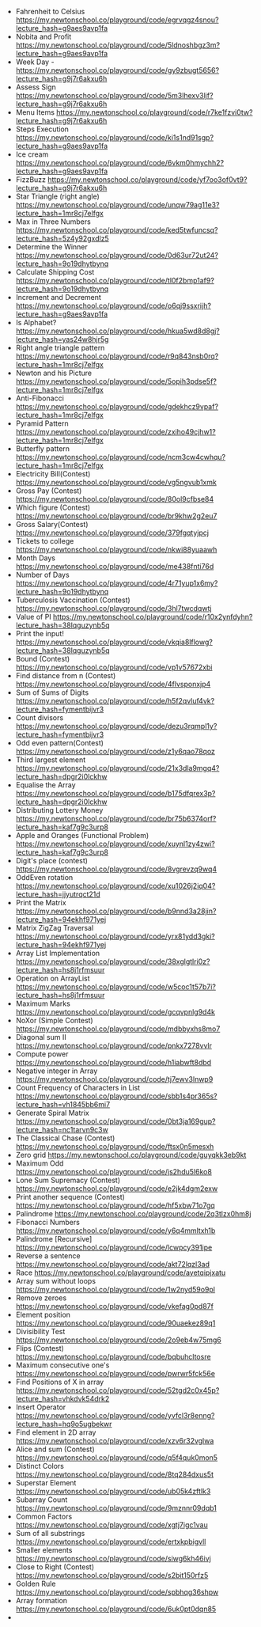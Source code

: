 - Fahrenheit to Celsius https://my.newtonschool.co/playground/code/egrvqgz4snou?lecture_hash=g9aes9avp1fa
- Nobita and Profit https://my.newtonschool.co/playground/code/5ldnoshbgz3m?lecture_hash=g9aes9avp1fa
- Week Day - https://my.newtonschool.co/playground/code/gy9zbugt5656?lecture_hash=g9j7r6akxu6h
- Assess Sign https://my.newtonschool.co/playground/code/5m3lhexv3ljf?lecture_hash=g9j7r6akxu6h
- Menu Items https://my.newtonschool.co/playground/code/r7ke1fzvi0tw?lecture_hash=g9j7r6akxu6h
- Steps Execution https://my.newtonschool.co/playground/code/ki1s1nd91sgp?lecture_hash=g9aes9avp1fa
- Ice cream https://my.newtonschool.co/playground/code/6vkm0hmychh2?lecture_hash=g9aes9avp1fa
- FizzBuzz https://my.newtonschool.co/playground/code/yf7oo3of0vt9?lecture_hash=g9j7r6akxu6h
- Star Triangle (right angle) https://my.newtonschool.co/playground/code/unqw79ag11e3?lecture_hash=1mr8cj7elfgx
- Max in Three Numbers https://my.newtonschool.co/playground/code/ked5twfuncsq?lecture_hash=5z4y92gxdlz5
- Determine the Winner https://my.newtonschool.co/playground/code/0d63ur72ut24?lecture_hash=9o19dhytbynq
- Calculate Shipping Cost https://my.newtonschool.co/playground/code/tl0f2bmp1af9?lecture_hash=9o19dhytbynq
- Increment and Decrement https://my.newtonschool.co/playground/code/o6qj9ssxrijh?lecture_hash=g9aes9avp1fa
- Is Alphabet? https://my.newtonschool.co/playground/code/hkua5wd8d8gj?lecture_hash=yas24w8hjr5g
- Right angle triangle pattern https://my.newtonschool.co/playground/code/r9q843nsb0rq?lecture_hash=1mr8cj7elfgx
- Newton and his Picture https://my.newtonschool.co/playground/code/5opih3pdse5f?lecture_hash=1mr8cj7elfgx
- Anti-Fibonacci https://my.newtonschool.co/playground/code/gdekhcz9vpaf?lecture_hash=1mr8cj7elfgx
- Pyramid Pattern https://my.newtonschool.co/playground/code/zxiho49cjhw1?lecture_hash=1mr8cj7elfgx
- Butterfly pattern https://my.newtonschool.co/playground/code/ncm3cw4cwhqu?lecture_hash=1mr8cj7elfgx
- Electricity Bill(Contest) https://my.newtonschool.co/playground/code/vg5ngvub1xmk
- Gross Pay (Contest) https://my.newtonschool.co/playground/code/80ol9cfbse84
- Which figure (Contest) https://my.newtonschool.co/playground/code/br9khw2g2eu7
- Gross Salary(Contest) https://my.newtonschool.co/playground/code/379fgqtyjpcj
- Tickets to college https://my.newtonschool.co/playground/code/nkwi88yuaawh
- Month Days https://my.newtonschool.co/playground/code/me438fnti76d
- Number of Days https://my.newtonschool.co/playground/code/4r71yup1x6my?lecture_hash=9o19dhytbynq
- Tuberculosis Vaccination (Contest) https://my.newtonschool.co/playground/code/3hl7twcdqwtj
- Value of PI https://my.newtonschool.co/playground/code/r10x2ynfdyhn?lecture_hash=38lqguzynb5q
- Print the input! https://my.newtonschool.co/playground/code/vkqia8lflowg?lecture_hash=38lqguzynb5q
- Bound (Contest) https://my.newtonschool.co/playground/code/vp1v57672xbi
- Find distance from n (Contest) https://my.newtonschool.co/playground/code/4flvsponxjp4
- Sum of Sums of Digits https://my.newtonschool.co/playground/code/h5f2qvluf4vk?lecture_hash=fymentbijvr3
- Count divisors https://my.newtonschool.co/playground/code/dezu3rqmpl1y?lecture_hash=fymentbijvr3
- Odd even pattern(Contest) https://my.newtonschool.co/playground/code/z1y6qao78qoz
- Third largest element https://my.newtonschool.co/playground/code/21x3dla9mgq4?lecture_hash=dpgr2i0lckhw
- Equalise the Array https://my.newtonschool.co/playground/code/b175dfqrex3p?lecture_hash=dpgr2i0lckhw
- Distributing Lottery Money https://my.newtonschool.co/playground/code/br75b6374orf?lecture_hash=kaf7g9c3urp8
- Apple and Oranges (Functional Problem) https://my.newtonschool.co/playground/code/xuynl1zy4zwi?lecture_hash=kaf7g9c3urp8
- Digit's place (contest) https://my.newtonschool.co/playground/code/8vgrevzq9wq4
- OddEven rotation https://my.newtonschool.co/playground/code/xu1026j2iq04?lecture_hash=jjyutrqct21d
- Print the Matrix https://my.newtonschool.co/playground/code/b9nnd3a28jin?lecture_hash=94ekhf971yej
- Matrix ZigZag Traversal https://my.newtonschool.co/playground/code/yrx81ydd3gki?lecture_hash=94ekhf971yej
- Array List Implementation  https://my.newtonschool.co/playground/code/38xglgtlri0z?lecture_hash=hs8j1rfmsuur
- Operation on ArrayList https://my.newtonschool.co/playground/code/w5coc1t57b7i?lecture_hash=hs8j1rfmsuur
- Maximum Marks https://my.newtonschool.co/playground/code/gcqvpnlg9d4k
- NoXor (Simple Contest) https://my.newtonschool.co/playground/code/mdbbyxhs8mo7
- Diagonal sum II https://my.newtonschool.co/playground/code/pnkx7278vvlr
- Compute power https://my.newtonschool.co/playground/code/h1iabwft8dbd
- Negative integer in Array https://my.newtonschool.co/playground/code/tj7ewv3lnwp9
- Count Frequency of Characters in List https://my.newtonschool.co/playground/code/sbb1s4pr365s?lecture_hash=vh1845bb6mi7
- Generate Spiral Matrix https://my.newtonschool.co/playground/code/0bt3ja169gup?lecture_hash=nc1tarvn9c3w
- The Classical Chase (Contest) https://my.newtonschool.co/playground/code/ftsx0n5mesxh
- Zero grid https://my.newtonschool.co/playground/code/guyqkk3eb9kt
- Maximum Odd https://my.newtonschool.co/playground/code/js2hdu5l6ko8
- Lone Sum Supremacy (Contest) https://my.newtonschool.co/playground/code/e2jk4dgm2exw
- Print another sequence (Contest) https://my.newtonschool.co/playground/code/hf5xbw71o7gq
- Palindrome https://my.newtonschool.co/playground/code/2q3tlzx0hm8j
- Fibonacci Numbers https://my.newtonschool.co/playground/code/y6q4mmltxh1b
- Palindrome [Recursive] https://my.newtonschool.co/playground/code/lcwpcy391ipe
- Reverse a sentence https://my.newtonschool.co/playground/code/akt72lqzl3ad
- Race https://my.newtonschool.co/playground/code/ayetqipjxatu
- Array sum without loops https://my.newtonschool.co/playground/code/1w2nyd59o9pl
- Remove zeroes https://my.newtonschool.co/playground/code/vkefag0pd87f
- Element position https://my.newtonschool.co/playground/code/90uaekez89q1
- Divisibility Test https://my.newtonschool.co/playground/code/2o9eb4w75mg6
- Flips (Contest) https://my.newtonschool.co/playground/code/bqbuhcltosre
- Maximum consecutive one's https://my.newtonschool.co/playground/code/pwrwr5fck56e
- Find Positions of X in array https://my.newtonschool.co/playground/code/52tgd2c0x45p?lecture_hash=vhkdvk54drk2
- Insert Operator https://my.newtonschool.co/playground/code/yvfcl3r8enng?lecture_hash=hq9o5ugbekwr
- Find element in 2D array https://my.newtonschool.co/playground/code/xzv6r32vglwa
- Alice and sum (Contest) https://my.newtonschool.co/playground/code/q5f4quk0mon5
- Distinct Colors https://my.newtonschool.co/playground/code/8tq284dxus5t
- Superstar Element https://my.newtonschool.co/playground/code/ub05k4zftlk3
- Subarray Count https://my.newtonschool.co/playground/code/9mznnr09dqb1
- Common Factors https://my.newtonschool.co/playground/code/xgtj7igc1vau
- Sum of all substrings https://my.newtonschool.co/playground/code/ertxkpbigvll
- Smaller elements https://my.newtonschool.co/playground/code/siwg6kh46ivj
- Close to Right (Contest) https://my.newtonschool.co/playground/code/s2bit150rfz5
- Golden Rule https://my.newtonschool.co/playground/code/spbhqg36shpw
- Array formation https://my.newtonschool.co/playground/code/6uk0pt0dqn85
- 